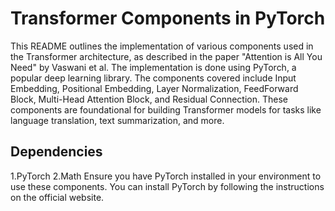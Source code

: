 # Transformer Components in PyTorch
This README outlines the implementation of various components used in the Transformer architecture, as described in the paper "Attention is All You Need" by Vaswani et al. The implementation is done using PyTorch, a popular deep learning library. The components covered include Input Embedding, Positional Embedding, Layer Normalization, FeedForward Block, Multi-Head Attention Block, and Residual Connection. These components are foundational for building Transformer models for tasks like language translation, text summarization, and more.

## Dependencies
1.PyTorch
2.Math
Ensure you have PyTorch installed in your environment to use these components. You can install PyTorch by following the instructions on the official website.